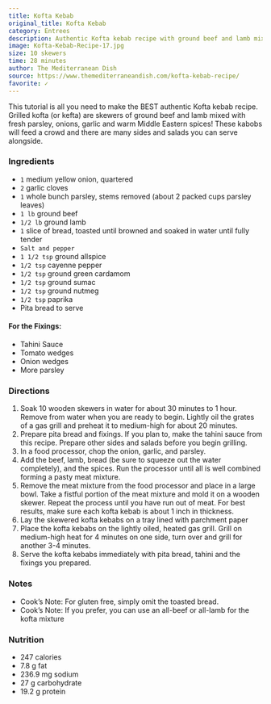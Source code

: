 ```yaml
---
title: Kofta Kebab
original_title: Kofta Kebab
category: Entrees
description: Authentic Kofta kebab recipe with ground beef and lamb mixed with fresh parsley, onions, garlic and Middle Eastern spices. Serve with pita bread, tahini and fixings.
image: Kofta-Kebab-Recipe-17.jpg
size: 10 skewers
time: 28 minutes
author: The Mediterranean Dish
source: https://www.themediterraneandish.com/kofta-kebab-recipe/
favorite: ✓
---
```


This tutorial is all you need to make the BEST authentic Kofta kebab recipe. Grilled kofta (or kefta) are skewers of ground beef and lamb mixed with fresh parsley, onions, garlic and warm Middle Eastern spices! These kabobs will feed a crowd and there are many sides and salads you can serve alongside.

### Ingredients

* `1` medium yellow onion, quartered
* `2` garlic cloves
* `1` whole bunch parsley, stems removed (about 2 packed cups parsley leaves)
* `1 lb` ground beef
* `1/2 lb` ground lamb
* `1` slice of bread, toasted until browned and soaked in water until fully tender
* `Salt and pepper`
* `1 1/2 tsp` ground allspice
* `1/2 tsp` cayenne pepper
* `1/2 tsp` ground green cardamom
* `1/2 tsp` ground sumac
* `1/2 tsp` ground nutmeg
* `1/2 tsp` paprika
* Pita bread to serve

#### For the Fixings:

* Tahini Sauce
* Tomato wedges
* Onion wedges
* More parsley

### Directions

1. Soak 10 wooden skewers in water for about 30 minutes to 1 hour. Remove from water when you are ready to begin. Lightly oil the grates of a gas grill and preheat it to medium-high for about 20 minutes.
2. Prepare pita bread and fixings. If you plan to, make the tahini sauce from this recipe. Prepare other sides and salads before you begin grilling.
3. In a food processor, chop the onion, garlic, and parsley.
4. Add the beef, lamb, bread (be sure to squeeze out the water completely), and the spices. Run the processor until all is well combined forming a pasty meat mixture.
5. Remove the meat mixture from the food processor and place in a large bowl. Take a fistful portion of the meat mixture and mold it on a wooden skewer. Repeat the process until you have run out of meat. For best results, make sure each kofta kebab is about 1 inch in thickness.
6. Lay the skewered kofta kebabs on a tray lined with parchment paper
7. Place the kofta kebabs on the lightly oiled, heated gas grill. Grill on medium-high heat for 4 minutes on one side, turn over and grill for another 3-4 minutes.
8. Serve the kofta kebabs immediately with pita bread, tahini and the fixings you prepared.

### Notes

* Cook’s Note: For gluten free, simply omit the toasted bread.
* Cook’s Note: If you prefer, you can use an all-beef or all-lamb for the kofta mixture

### Nutrition

* 247 calories
* 7.8 g fat
* 236.9 mg sodium
* 27 g carbohydrate
* 19.2 g protein